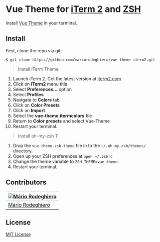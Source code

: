 # Vue Theme for [iTerm 2](http://iterm2.com) and [ZSH](https://ohmyz.sh)

Install [Vue Theme](https://mariorodeghiero.com/vue-theme/) in your terminal.

## Install

First, clone the repo via git:

```
$ git clone https://github.com/mariorodeghiero/vue-theme-iterm2.git
```

> Install iTerm Theme

1. Launch iTerm 2. Get the latest version at <a href="http://www.iterm2.com">iterm2.com</a>
2. Click on **iTerm2** menu title
3. Select **Preferences...** option
4. Select **Profiles**
5. Navigate to **Colors** tab
6. Click on **Color Presets**
7. Click on **Import**
8. Select the **vue-theme.itermcolors** file
9. Return to **Color presets** and select Vue-Theme
10. Restart your terminal.

> Install oh-my-zsh T

1. Drop the `vue-theme.zsh-theme` file in to the `~/.oh-my-zsh/themes/` directory.
2. Open up your ZSH preferences at `open ~/.zshrc`
3. Change the theme variable to `ZSH_THEME=vue-theme`.
4. Restart your terminal.

## Contributors

| [![Mário Rodeghiero](https://avatars1.githubusercontent.com/u/24671133?s=88&v=4)](https://github.com/mariorodeghiero) |
| --------------------------------------------------------------------------------------------------------------------- |
| [Mário Rodeghiero](https://github.com/mariorodeghiero)                                                                |

## License

[MIT License](./LICENSE)
